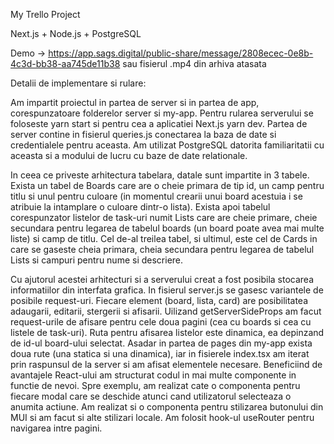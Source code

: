 My Trello Project

Next.js + Node.js + PostgreSQL

Demo -> https://app.sags.digital/public-share/message/2808ecec-0e8b-4c3d-bb38-aa745de11b38 sau fisierul .mp4 din arhiva atasata

Detalii de implementare si rulare:

Am impartit proiectul in partea de server si in partea de app, corespunzatoare folderelor server si my-app. Pentru rularea serverului
se foloseste yarn start si pentru cea a aplicatiei Next.js yarn dev. Partea de server contine in fisierul queries.js conectarea la baza de date si credentialele pentru aceasta. Am utilizat PostgreSQL datorita familiaritatii cu aceasta si a modului de lucru cu baze de date relationale.

In ceea ce priveste arhitectura tabelara, datale sunt impartite in 3 tabele. Exista un tabel de Boards care are o cheie primara de tip id, un camp pentru titlu si unul pentru culoare (in momentul crearii unui board acestuia i se atribuie la intamplare o culoare dintr-o lista). Exista apoi tabelul corespunzator listelor de task-uri numit Lists care are cheie primare, cheie secundara pentru legarea de tabelul boards (un board poate avea mai multe liste) si camp de titlu. Cel de-al treilea tabel, si ultimul, este cel de Cards in care se gaseste cheia primara, cheia secundara pentru legarea de tabelul Lists si campuri pentru nume si descriere.

Cu ajutorul acestei arhitecturi si a serverului creat a fost posibila stocarea informatiilor din interfata grafica. In fisierul server.js se gasesc variantele de posibile request-uri. Fiecare element (board, lista, card) are posibilitatea adaugarii, editarii, stergerii si afisarii. Uilizand getServerSideProps am facut request-urile de afisare pentru cele doua pagini (cea cu boards si cea cu listele de task-uri). Ruta pentru afisarea listelor este dinamica, ea depinzand de id-ul board-ului selectat. Asadar in partea de pages din my-app exista doua rute (una statica si una dinamica), iar in fisierele index.tsx am iterat prin raspunsul de la server si am afisat elementele necesare. Beneficiind de avantajele React-ului am structurat codul in mai multe componente in functie de nevoi. Spre exemplu, am realizat cate o componenta pentru fiecare modal care se deschide atunci cand utilizatorul selecteaza o anumita actiune. Am realizat si o componenta pentru stilizarea butonului din MUI si am facut si alte stilizari locale. Am folosit hook-ul useRouter pentru navigarea intre pagini.